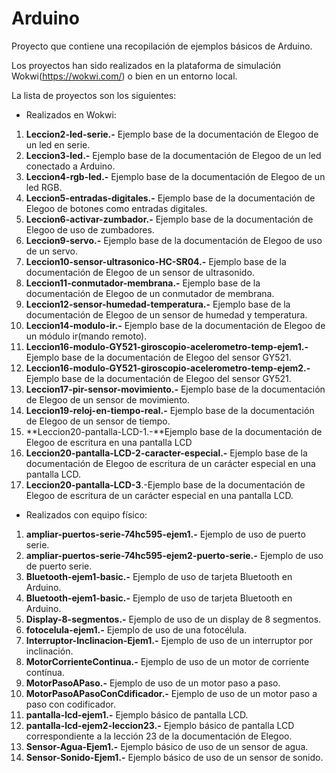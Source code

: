 # Arduino

Proyecto que contiene una recopilación de ejemplos básicos de Arduino.

Los proyectos han sido realizados en la plataforma de simulación Wokwi(https://wokwi.com/) o bien en un entorno local.

La lista de proyectos son los siguientes:

+ Realizados en Wokwi:

1. **Leccion2-led-serie.-** Ejemplo base de la documentación de Elegoo de un led en serie.
2. **Leccion3-led.-** Ejemplo base de la documentación de Elegoo de un led conectado a Arduino.
3. **Leccion4-rgb-led.-** Ejemplo base de la documentación de Elegoo de un led RGB.
4. **Leccion5-entradas-digitales.-** Ejemplo base de la documentación de Elegoo de botones como entradas digitales.
5. **Leccion6-activar-zumbador.-** Ejemplo base de la documentación de Elegoo de uso de zumbadores.
6. **Leccion9-servo.-** Ejemplo base de la documentación de Elegoo de uso de un servo.
7. **Leccion10-sensor-ultrasonico-HC-SR04.-** Ejemplo base de la documentación de Elegoo de un sensor de ultrasonido.
8. **Leccion11-conmutador-membrana.-** Ejemplo base de la documentación de Elegoo de un conmutador de membrana.
9. **Leccion12-sensor-humedad-temperatura.-** Ejemplo base de la documentación de Elegoo de un sensor de humedad y temperatura.
9. **Leccion14-modulo-ir.-** Ejemplo base de la documentación de Elegoo de un módulo ir(mando remoto).
10. **Leccion16-modulo-GY521-giroscopio-acelerometro-temp-ejem1.-** Ejemplo base de la documentación de Elegoo del sensor GY521.
11. **Leccion16-modulo-GY521-giroscopio-acelerometro-temp-ejem2.-** Ejemplo base de la documentación de Elegoo del sensor GY521.
12. **Leccion17-pir-sensor-movimiento.-** Ejemplo base de la documentación de Elegoo de un sensor de movimiento.
13. **Leccion19-reloj-en-tiempo-real.-** Ejemplo base de la documentación de Elegoo de un sensor de tiempo.
14. **Leccion20-pantalla-LCD-1.-**Ejemplo base de la documentación de Elegoo de escritura en una pantalla LCD
15. **Leccion20-pantalla-LCD-2-caracter-especial.-** Ejemplo base de la documentación de Elegoo de escritura de un carácter especial en una pantalla LCD.
16. **Leccion20-pantalla-LCD-3**.-Ejemplo base de la documentación de Elegoo de escritura de un carácter especial en una pantalla LCD.

+ Realizados con equipo físico:

1. **ampliar-puertos-serie-74hc595-ejem1.-** Ejemplo de uso de puerto serie.
2. **ampliar-puertos-serie-74hc595-ejem2-puerto-serie.-** Ejemplo de uso de puerto serie.
3. **Bluetooth-ejem1-basic.-** Ejemplo de uso de tarjeta Bluetooth en Arduino.
4. **Bluetooth-ejem1-basic.-** Ejemplo de uso de tarjeta Bluetooth en Arduino.
5. **Display-8-segmentos.-** Ejemplo de uso de un display de 8 segmentos.
6. **fotocelula-ejem1.-** Ejemplo de uso de una fotocélula.
7. **Interruptor-Inclinacion-Ejem1.-** Ejemplo de uso de un interruptor por inclinación.
8. **MotorCorrienteContinua.-** Ejemplo de uso de un motor de corriente contínua.
9. **MotorPasoAPaso.-** Ejemplo de uso de un motor paso a paso.
10. **MotorPasoAPasoConCdificador.-** Ejemplo de uso de un motor paso a paso con codificador.
11. **pantalla-lcd-ejem1.-** Ejemplo básico de pantalla LCD.
12. **pantalla-lcd-ejem2-leccion23.-** Ejemplo básico de pantalla LCD correspondiente a la lección 23 de la documentación de Elegoo.
13. **Sensor-Agua-Ejem1.-** Ejemplo básico de uso de un sensor de agua.
14. **Sensor-Sonido-Ejem1.-** Ejemplo básico de uso de un sensor de sonido.
